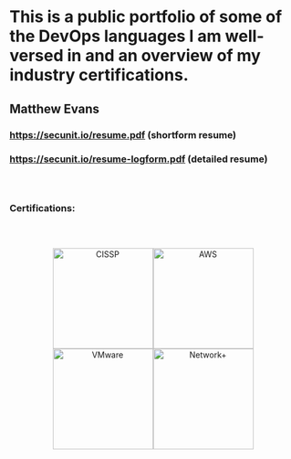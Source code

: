 # This is a public portfolio of some of the DevOps languages I am well-versed in and an overview of my industry certifications.

## Matthew Evans
### https://secunit.io/resume.pdf (shortform resume)
### https://secunit.io/resume-logform.pdf (detailed resume)
### &nbsp;
### Certifications:
### &nbsp;
<center>
<a href="https://www.credly.com/badges/0e9019e7-545f-4243-9d8f-83c14c4dea7a/public_url"><img src="https://secunit.io/images/cissp.png" alt="CISSP" width="176" height="176"></a><a href="https://www.credly.com/badges/85f570be-a1a9-47e1-93d4-bfd8ee4e4e09/public_url"><img src="https://secunit.io/images/aws.png" alt="AWS" width="176" height="176"></a><a href="https://www.credly.com/badges/2d0d8946-1ddc-46dd-9970-63db5c53577d/public_url"><img src="https://secunit.io/images/vmware.png" alt="VMware" width="176" height="176"></a><a href="https://www.credly.com/badges/478ffc34-0441-43fa-9b9a-57dbf86db0ec/public_url"><img src="https://secunit.io/images/netplus.png" alt="Network+" width="176" height="176"></a>
</center>